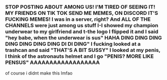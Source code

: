 ### STOP POSTING ABOUT AMONG US! I'M TIRED OF SEEING IT! MY FRIENDS ON TIK TOK SEND ME MEMES, ON DISCORD IT'S FUCKING MEMES! I was in a server, right? And ALL OF THE CHANNELS were just among us stuff I-I showed my champion underwear to my girlfriend and t-the logo I flipped it and I said "hey babe, when the underwear is sus" HAHA DING DING DING DING DING DING DING DI DI DING" I fucking looked at a trashcan and said "THAT'S A BIT SUSSY" I looked at my penis, I think of the astronauts helmet and I go "PENIS? MORE LIKE PENSUS" AAAAAAAAAAAAAAAAAA

of course i didnt make this lmfao
<!--
**BeeMario/BeeMario** is a ✨ _special_ ✨ repository because its `README.md` (this file) appears on your GitHub profile.

Here are some ideas to get you started:

- 🔭 I’m currently working on ...
- 🌱 I’m currently learning ...
- 👯 I’m looking to collaborate on ...
- 🤔 I’m looking for help with ...
- 💬 Ask me about ...
- 📫 How to reach me: ...
- 😄 Pronouns: ...
- ⚡ Fun fact: ...
- ass
-->
